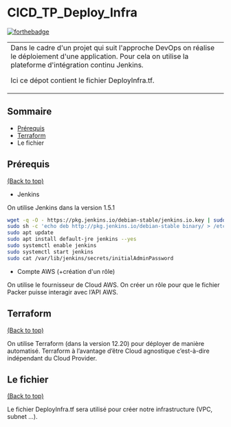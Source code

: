 # CICD_TP_Deploy_Infra

[![forthebadge](https://forthebadge.com/images/badges/uses-git.svg)](https://forthebadge.com)

<table>
<tr>
<td>
Dans le cadre d'un projet qui suit l'approche DevOps on réalise le déploiement d'une application.
Pour cela on utilise la plateforme d'intégration continu Jenkins.  

Ici ce dépot contient le fichier DeployInfra.tf. 
</td>
</tr>
</table>


## Sommaire

- [Prérequis](#prérequis)
- [Terraform](#Terraform)
- Le fichier


## Prérequis

[(Back to top)](#sommaire)
- Jenkins

On utilise Jenkins dans la version 1.5.1

```sh
wget -q -O - https://pkg.jenkins.io/debian-stable/jenkins.io.key | sudo apt-key add - 
sudo sh -c 'echo deb http://pkg.jenkins.io/debian-stable binary/ > /etc/apt/sources.list.d/jenkins.list' 
sudo apt update 
sudo apt install default-jre jenkins --yes 
sudo systemctl enable jenkins 
sudo systemctl start jenkins 
sudo cat /var/lib/jenkins/secrets/initialAdminPassword
```

- Compte AWS (+création d'un rôle)

On utilise le fournisseur de Cloud AWS. On créer un rôle pour que le fichier Packer puisse interagir avec l’API AWS. 

## Terraform

[(Back to top)](#sommaire)

On utilise Terraform (dans la version 12.20) pour déployer de manière automatisé. Terraform à l’avantage d’être Cloud agnostique c’est-à-dire indépendant du Cloud Provider.

## Le fichier 

[(Back to top)](#sommaire)

Le fichier DeployInfra.tf sera utilisé pour créer notre infrastructure (VPC, subnet ...).
